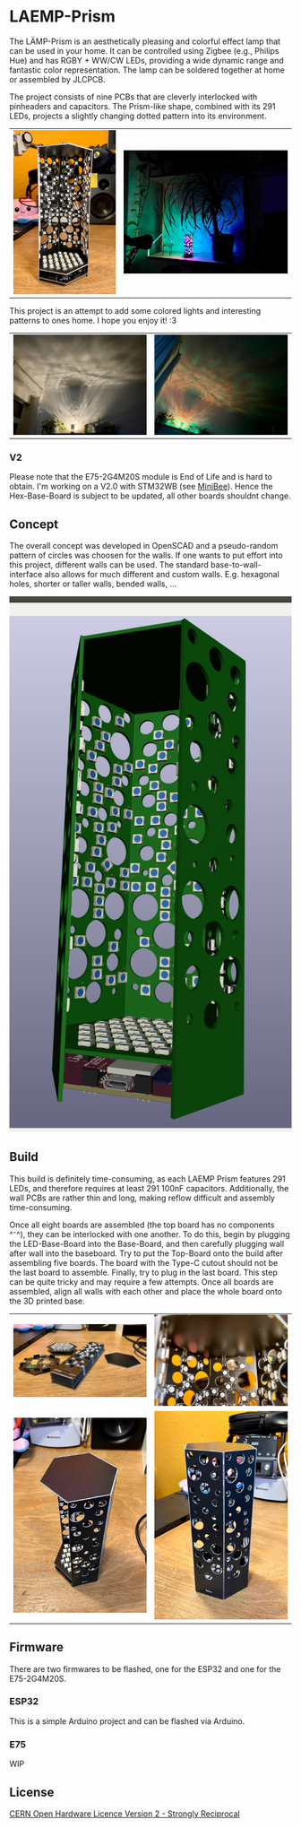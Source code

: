 # LAEMP-Prism

The LÄMP-Prism is an aesthetically pleasing and colorful effect lamp that can be used in your home. It can be controlled using Zigbee (e.g., Philips Hue) and has RGBY + WW/CW LEDs, providing a wide dynamic range and fantastic color representation. The lamp can be soldered together at home or assembled by JLCPCB.

The project consists of nine PCBs that are cleverly interlocked with pinheaders and capacitors. The Prism-like shape, combined with its 291 LEDs, projects a slightly changing dotted pattern into its environment.

<table>
  <tbody>
    <tr>
      <td>
        <img src="images/laemp_9.jpg"/>
      </td>
      <td>
        <img src="images/laemp_4.jpg"/>
      </td>
    </tr>
  </tbody>
</table>

This project is an attempt to add some colored lights and interesting patterns to ones home. I hope you enjoy it! :3

<table>
  <tbody>
    <tr>
      <td>
        <img src="images/laemp_2.jpg"/>
      </td>
      <td>
        <img src="images/laemp_1.jpg"/>
      </td>
    </tr>
  </tbody>
</table>

### V2

Please note that the E75-2G4M20S module is End of Life and is hard to obtain. I'm working on a V2.0 with STM32WB (see [MiniBee](https://github.com/Jana-Marie/MiniBee)). Hence the Hex-Base-Board is subject to be updated, all other boards shouldnt change.

## Concept

The overall concept was developed in OpenSCAD and a pseudo-random pattern of circles was choosen for the walls. If one wants to put effort into this project, different walls can be used. The standard base-to-wall-interface also allows for much different and custom walls. E.g. hexagonal holes, shorter or taller walls, bended walls, ...

![full open](/images/full_open.png)

## Build

This build is definitely time-consuming, as each LAEMP Prism features 291 LEDs, and therefore requires at least 291 100nF capacitors. Additionally, the wall PCBs are rather thin and long, making reflow difficult and assembly time-consuming.

Once all eight boards are assembled (the top board has no components ^⁻^), they can be interlocked with one another. To do this, begin by plugging the LED-Base-Board into the Base-Board, and then carefully plugging wall after wall into the baseboard. Try to put the Top-Board onto the build after assembling five boards. The board with the Type-C cutout should not be the last board to assemble. Finally, try to plug in the last board. This step can be quite tricky and may require a few attempts. Once all boards are assembled, align all walls with each other and place the whole board onto the 3D printed base.

<table>
  <tbody>
    <tr>
      <td>
        <img src="images/laemp_8.jpg"/>
      </td>
      <td>
        <img src="images/laemp_7.jpg"/>
      </td>
    </tr>
    <tr>
      <td>
        <img src="images/laemp_6.jpg"/>
      </td>
      <td>
        <img src="images/laemp_5.jpg"/>
      </td>
    </tr>
  </tbody>
</table>

## Firmware

There are two firmwares to be flashed, one for the ESP32 and one for the E75-2G4M20S.

### ESP32

This is a simple Arduino project and can be flashed via Arduino.

### E75

WIP

## License

[CERN Open Hardware Licence Version 2 - Strongly Reciprocal](/LICENSE)